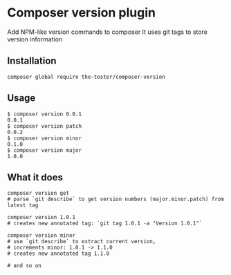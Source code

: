 # Composer version plugin
Add NPM-like version commands to composer
It uses git tags to store version information

## Installation
```
composer global require the-toster/composer-version
```

## Usage
```
$ composer version 0.0.1
0.0.1
$ composer version patch
0.0.2
$ composer version minor
0.1.0
$ composer version major
1.0.0
```

## What it does


```shell script
composer version get 
# parse `git describe` to get version numbers (major.minor.patch) from latest tag 

composer version 1.0.1
# creates new annotated tag: `git tag 1.0.1 -a "Version 1.0.1"`

composer version minor
# use `git describe` to extract current version, 
# increments minor: 1.0.1 -> 1.1.0
# creates new annotated tag 1.1.0

# and so on
```

